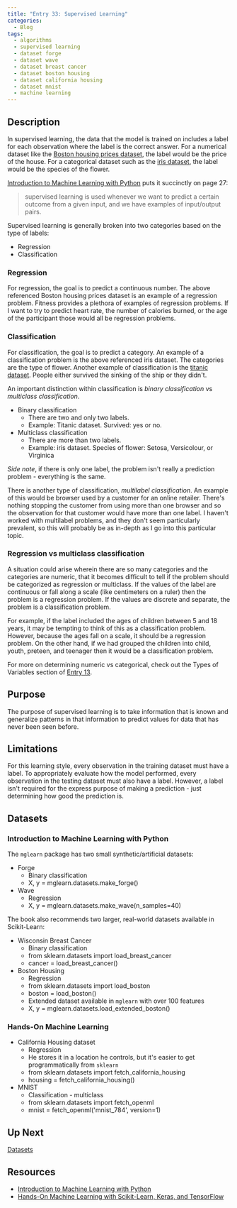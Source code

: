 ```yaml
---
title: "Entry 33: Supervised Learning"
categories:
  - Blog
tags:
  - algorithms
  - supervised learning
  - dataset forge
  - dataset wave
  - dataset breast cancer
  - dataset boston housing
  - dataset california housing
  - dataset mnist
  - machine learning
---
```


## Description

In supervised learning, the data that the model is trained on includes a label for each observation where the label is the correct answer. For a numerical dataset like the [Boston housing prices dataset](https://www.kaggle.com/c/boston-housing), the label would be the price of the house. For a categorical dataset such as the [iris dataset](https://archive.ics.uci.edu/ml/datasets/iris), the label would be the species of the flower.

[Introduction to Machine Learning with Python](https://www.amazon.com/Introduction-Machine-Learning-Python-Scientists/dp/1449369413) puts it succinctly on page 27:

> supervised learning is used whenever we want to predict a certain outcome from a given input, and we have examples of input/output pairs.

Supervised learning is generally broken into two categories based on the type of labels:

- Regression
- Classification

### Regression

For regression, the goal is to predict a continuous number. The above referenced Boston housing prices dataset is an example of a regression problem. Fitness provides a plethora of examples of regression problems. If I want to try to predict heart rate, the number of calories burned, or the age of the participant those would all be regression problems.

### Classification

For classification, the goal is to predict a category. An example of a classification problem is the above referenced iris dataset. The categories are the type of flower. Another example of classification is the [titanic dataset](https://www.kaggle.com/c/titanic). People either survived the sinking of the ship or they didn't.

An important distinction within classification is *binary classification* vs *multiclass classification*.

- Binary classification
  - There are two and only two labels.
  - Example: Titanic dataset. Survived: yes or no.
- Multiclass classification
  - There are more than two labels.
  - Example: iris dataset. Species of flower:  Setosa, Versicolour, or Virginica

*Side note*, if there is only one label, the problem isn't really a prediction problem - everything is the same.

There is another type of classification, *multilabel classification*. An example of this would be browser used by a customer for an online retailer. There's nothing stopping the customer from using more than one browser and so the observation for that customer would have more than one label. I haven't worked with multilabel problems, and they don't seem particularly prevalent, so this will probably be as in-depth as I go into this particular topic.

### Regression vs multiclass classification

A situation could arise wherein there are so many categories and the categories are numeric, that it becomes difficult to tell if the problem should be categorized as regression or multiclass. If the values of the label are continuous or fall along a scale (like centimeters on a ruler) then the problem is a regression problem. If the values are discrete and separate, the problem is a classification problem.

For example, if the label included the ages of children between 5 and 18 years, it may be tempting to think of this as a classification problem. However, because the ages fall on a scale, it should be a regression problem. On the other hand, if we had grouped the children into child, youth, preteen, and teenager then it would be a classification problem.

For more on determining numeric vs categorical, check out the Types of Variables section of [Entry 13](https://julielinx.github.io/blog/13_cat_prelims/).

## Purpose

The purpose of supervised learning is to take information that is known and generalize patterns in that information to predict values for data that has never been seen before.

## Limitations

For this learning style, every observation in the training dataset must have a label. To appropriately evaluate how the model performed, every observation in the testing dataset must also have a label. However, a label isn't required for the express purpose of making a prediction - just determining how good the prediction is.

## Datasets

### Introduction to Machine Learning with Python

The `mglearn` package has two small synthetic/artificial datasets:

- Forge
  - Binary classification
  - X, y = mglearn.datasets.make_forge()
- Wave
  - Regression
  - X, y = mglearn.datasets.make_wave(n_samples=40)

The book also recommends two larger, real-world datasets available in Scikit-Learn:

- Wisconsin Breast Cancer
  - Binary classification
  - from sklearn.datasets import load_breast_cancer
  - cancer = load_breast_cancer()
- Boston Housing
  - Regression
  - from sklearn.datasets import load_boston
  - boston = load_boston()
  - Extended dataset available in `mglearn` with over 100 features
  - X, y = mglearn.datasets.load_extended_boston()
  
### Hands-On Machine Learning

- California Housing dataset
  - Regression
  - He stores it in a location he controls, but it's easier to get programmatically from `sklearn`
  - from sklearn.datasets import fetch_california_housing
  - housing = fetch_california_housing()
- MNIST
  - Classification - multiclass
  - from sklearn.datasets import fetch_openml
  - mnist = fetch_openml('mnist_784', version=1)
  
## Up Next

[Datasets](https://julielinx.github.io/blog/34_datasets/)

## Resources

- [Introduction to Machine Learning with Python](https://www.amazon.com/Introduction-Machine-Learning-Python-Scientists/dp/1449369413)
- [Hands-On Machine Learning with Scikit-Learn, Keras, and TensorFlow](https://www.amazon.com/Hands-Machine-Learning-Scikit-Learn-TensorFlow/dp/1492032646)
